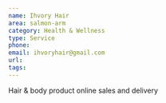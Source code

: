 ```yaml
---
name: Ihvory Hair
area: salmon-arm
category: Health & Wellness
type: Service
phone: 
email: ihvoryhair@gmail.com
url: 
tags:
---
```


Hair & body product online sales and delivery